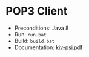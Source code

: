 # POP3 Client
- Preconditions: Java 8
- Run: `run.bat`
- Build: `build.bat`
- Documentation: [kiv-psi.pdf](doc/kiv-psi.pdf)
